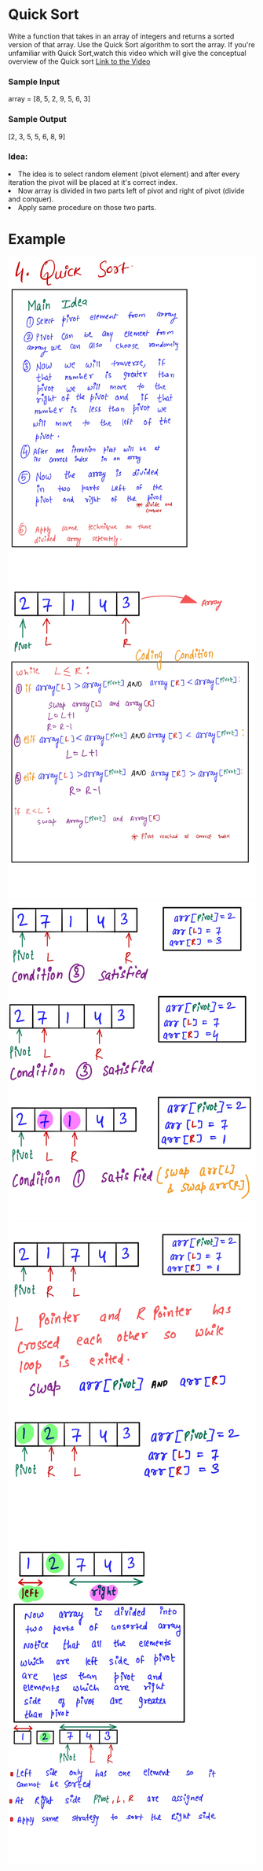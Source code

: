 # Quick Sort #
Write a function that takes in an array of integers and returns a sorted version of that array. Use the Quick Sort algorithm to sort the array.
If you're unfamiliar with Quick Sort,watch this video which will give the conceptual overview of the Quick sort [Link to the Video](https://www.youtube.com/watch?v=lyZQPjUT5B4) 
### Sample Input ###
array = [8, 5, 2, 9, 5, 6, 3]
### Sample Output ###
[2, 3, 5, 5, 6, 8, 9]

### Idea: ###
<li>The idea is to select random element (pivot element) and after every iteration the pivot will be placed at it's correct index.</li>
<li>Now array is divided in two parts left of pivot and right of pivot (divide and conquer).</li>
<li>Apply same procedure on those two parts.</li>



# Example #
![](images/quicksort1.jpg)
![](images/quicksort2.jpg)
![](images/quicksort3.jpg)
![](images/quicksort4.jpg)
![](images/quicksort5.jpg)
